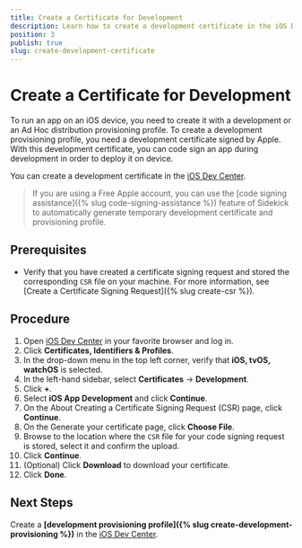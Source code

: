 ```yaml
---
title: Create a Certificate for Development
description: Learn how to create a development certificate in the iOS Dev Center.
position: 3
publish: true
slug: create-development-certificate
---
```


# Create a Certificate for Development

To run an app on an iOS device, you need to create it with a development or an Ad Hoc distribution provisioning profile. To create a development provisioning profile, you need a development certificate signed by Apple. With this development certificate, you can code sign an app during development in order to deploy it on device.

You can create a development certificate in the [iOS Dev Center](https://developer.apple.com/membercenter).

> If you are using a Free Apple account, you can use the [code signing assistance]({% slug code-signing-assistance %}) feature of Sidekick to automatically generate temporary development certificate and provisioning profile.

## Prerequisites

* Verify that you have created a certificate signing request and stored the corresponding `CSR` file on your machine. For more information, see [Create a Certificate Signing Request]({% slug create-csr %}).

## Procedure

1. Open [iOS Dev Center](https://developer.apple.com/membercenter) in your favorite browser and log in.
1. Click **Certificates, Identifiers &amp; Profiles**.
1. In the drop-down menu in the top left corner, verify that **iOS, tvOS, watchOS** is selected.
1. In the left-hand sidebar, select **Certificates** &#8594; **Development**.
1. Click **+**.
1. Select **iOS App Development** and click **Continue**.
1. On the About Creating a Certificate Signing Request (CSR) page, click **Continue**.
1. On the Generate your certificate page, click **Choose File**.
1. Browse to the location where the `CSR` file for your code signing request is stored, select it and confirm the upload.
1. Click **Continue**.
1. (Optional) Click **Download** to download your certificate.
1. Click **Done**.

## Next Steps

Create a **[development provisioning profile]({% slug create-development-provisioning %})** in the [iOS Dev Center](https://developer.apple.com/membercenter).
